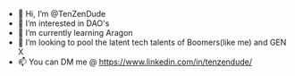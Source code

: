 - 👋 Hi, I’m @TenZenDude
- 👀 I’m interested in DAO's
- 🌱 I’m currently learning Aragon
- 💞️ I’m looking to pool the latent tech talents of Boomers(like me) and GEN X
- 📫 You can DM me @ https://www.linkedin.com/in/tenzendude/

<!---
TenZenDude/TenZenDude is a ✨ special ✨ repository because its `README.md` (this file) appears on your GitHub profile.
You can click the Preview link to take a look at your changes.
--->
